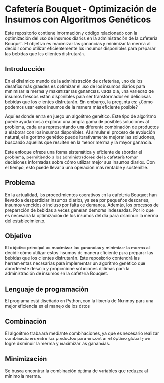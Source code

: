 # Cafetería Bouquet - Optimización de Insumos con Algoritmos Genéticos

Este repositorio contiene información y código relacionado con la optimización del uso de insumos diarios en la administración de la cafetería Bouquet. El objetivo es maximizar las ganancias y minimizar la merma al decidir cómo utilizar eficientemente los insumos disponibles para preparar las bebidas que los clientes disfrutarán.

## Introducción

En el dinámico mundo de la administración de cafeterías, uno de los desafíos más grandes es optimizar el uso de los insumos diarios para minimizar la merma y maximizar las ganancias. Cada día, una variedad de insumos frescos están disponibles para ser transformados en deliciosas bebidas que los clientes disfrutarán. Sin embargo, la pregunta es: ¿Cómo podemos usar estos insumos de la manera más eficiente posible?

Aquí es donde entra en juego un algoritmo genético. Este tipo de algoritmo puede ayudarnos a explorar una amplia gama de posibles soluciones al problema, cada una representando una diferente combinación de productos a elaborar con los insumos disponibles. Al simular el proceso de evolución natural, el algoritmo genético puede iterativamente mejorar las soluciones, buscando aquellas que resulten en la menor merma y la mayor ganancia.

Este enfoque ofrece una forma sistemática y eficiente de abordar el problema, permitiendo a los administradores de la cafetería tomar decisiones informadas sobre cómo utilizar mejor sus insumos diarios. Con el tiempo, esto puede llevar a una operación más rentable y sostenible.

## Problema

En la actualidad, los procedimientos operativos en la cafetería Bouquet han llevado a desperdiciar insumos diarios, ya sea por pequeños descartes, insumos vencidos o incluso por falta de demanda. Además, los procesos de preparación de bebidas a veces generan demoras indeseadas. Por lo que es necesaria la optimización de los insumos del día para disminuir la merma del establecimiento.

## Objetivo

El objetivo principal es maximizar las ganancias y minimizar la merma al decidir cómo utilizar estos insumos de manera eficiente para preparar las bebidas que los clientes disfrutarán. Este repositorio contendrá las herramientas necesarias para implementar un algoritmo genético que aborde este desafío y proporcione soluciones óptimas para la administración de insumos en la cafetería Bouquet.

## Lenguaje de programación

El programa está diseñado en Python, con la librería de Nunmpy para una mejor eficiencia en el manejo de los datos

## Combinación
El algoritmo trabajará mediante combinaciones, ya que es necesario realizar combinaciones entre los productos para encontrar el óptimo global y se logre disminuir la merma y maximizar las ganancias.

## Minimización
Se busca encontrar la combinación óptima de variables que reduzca al mínimo la merma.

